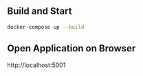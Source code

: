 ## Build and Start
```bash
docker-compose up --build
```

## Open Application on Browser
http://localhost:5001

